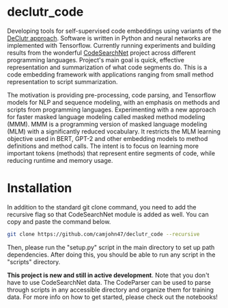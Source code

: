 # declutr_code
Developing tools for self-supervised code embeddings using variants of the [DeClutr approach](https://arxiv.org/abs/2006.03659). Software is written in Python and neural networks are implemented with Tensorflow. Currently running experiments and building results from the wonderful [CodeSearchNet](https://github.com/github/CodeSearchNet) project across different programming languages. Project's main goal is quick, effective representation and summarization of what code segments do. This is a code embedding framework with applications ranging from small method representation to script summarization. 

The motivation is providing pre-processing, code parsing, and Tensorflow models for NLP and sequence modeling, with an emphasis on methods and scripts from programming languages. Experimenting with a new approach for faster masked language modeling called masked method modeling (MMM). MMM is a programming version of masked language modeling (MLM) with a significantly reduced vocabulary. It restricts the MLM learning objective used in BERT, GPT-2 and other embedding models to method definitions and method calls. The intent is to focus on learning more important tokens (methods) that represent entire segments of code, while reducing runtime and memory usage. 

# Installation 
In addition to the standard git clone command, you need to add the recursive flag so that CodeSearchNet module is added as well. You can copy and paste the command below.

```bash
git clone https://github.com/camjohn47/declutr_code --recursive
```
Then, please run the "setup.py" script in the main directory to set up path dependencies. After doing this, you should be
able to run any script in the "scripts" directory. 

**This project is new and still in active development**. Note that you don't have to use CodeSearchNet data. The CodeParser can be used to parse through scripts in any accessible directory and organize them for training data. For more info on how to get started, please check out the notebooks! 

